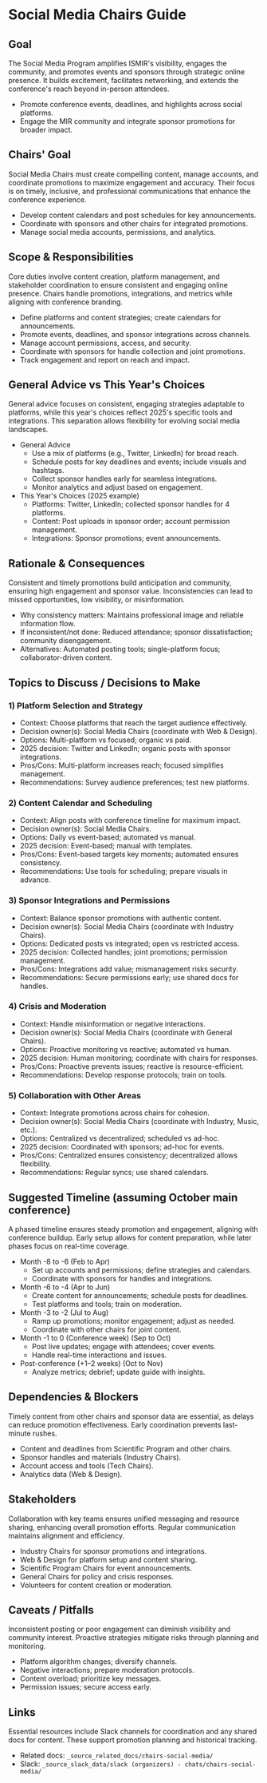 # Social Media Chairs Guide

## Goal
The Social Media Program amplifies ISMIR's visibility, engages the community, and promotes events and sponsors through strategic online presence. It builds excitement, facilitates networking, and extends the conference's reach beyond in-person attendees.

- Promote conference events, deadlines, and highlights across social platforms.
- Engage the MIR community and integrate sponsor promotions for broader impact.

## Chairs' Goal
Social Media Chairs must create compelling content, manage accounts, and coordinate promotions to maximize engagement and accuracy. Their focus is on timely, inclusive, and professional communications that enhance the conference experience.

- Develop content calendars and post schedules for key announcements.
- Coordinate with sponsors and other chairs for integrated promotions.
- Manage social media accounts, permissions, and analytics.

## Scope & Responsibilities
Core duties involve content creation, platform management, and stakeholder coordination to ensure consistent and engaging online presence. Chairs handle promotions, integrations, and metrics while aligning with conference branding.

- Define platforms and content strategies; create calendars for announcements.
- Promote events, deadlines, and sponsor integrations across channels.
- Manage account permissions, access, and security.
- Coordinate with sponsors for handle collection and joint promotions.
- Track engagement and report on reach and impact.

## General Advice vs This Year's Choices
General advice focuses on consistent, engaging strategies adaptable to platforms, while this year's choices reflect 2025's specific tools and integrations. This separation allows flexibility for evolving social media landscapes.

- General Advice
  - Use a mix of platforms (e.g., Twitter, LinkedIn) for broad reach.
  - Schedule posts for key deadlines and events; include visuals and hashtags.
  - Collect sponsor handles early for seamless integrations.
  - Monitor analytics and adjust based on engagement.
- This Year's Choices (2025 example)
  - Platforms: Twitter, LinkedIn; collected sponsor handles for 4 platforms.
  - Content: Post uploads in sponsor order; account permission management.
  - Integrations: Sponsor promotions; event announcements.

## Rationale & Consequences
Consistent and timely promotions build anticipation and community, ensuring high engagement and sponsor value. Inconsistencies can lead to missed opportunities, low visibility, or misinformation.

- Why consistency matters: Maintains professional image and reliable information flow.
- If inconsistent/not done: Reduced attendance; sponsor dissatisfaction; community disengagement.
- Alternatives: Automated posting tools; single-platform focus; collaborator-driven content.

## Topics to Discuss / Decisions to Make

### 1) Platform Selection and Strategy
- Context: Choose platforms that reach the target audience effectively.
- Decision owner(s): Social Media Chairs (coordinate with Web & Design).
- Options: Multi-platform vs focused; organic vs paid.
- 2025 decision: Twitter and LinkedIn; organic posts with sponsor integrations.
- Pros/Cons: Multi-platform increases reach; focused simplifies management.
- Recommendations: Survey audience preferences; test new platforms.

### 2) Content Calendar and Scheduling
- Context: Align posts with conference timeline for maximum impact.
- Decision owner(s): Social Media Chairs.
- Options: Daily vs event-based; automated vs manual.
- 2025 decision: Event-based; manual with templates.
- Pros/Cons: Event-based targets key moments; automated ensures consistency.
- Recommendations: Use tools for scheduling; prepare visuals in advance.

### 3) Sponsor Integrations and Permissions
- Context: Balance sponsor promotions with authentic content.
- Decision owner(s): Social Media Chairs (coordinate with Industry Chairs).
- Options: Dedicated posts vs integrated; open vs restricted access.
- 2025 decision: Collected handles; joint promotions; permission management.
- Pros/Cons: Integrations add value; mismanagement risks security.
- Recommendations: Secure permissions early; use shared docs for handles.

### 4) Crisis and Moderation
- Context: Handle misinformation or negative interactions.
- Decision owner(s): Social Media Chairs (coordinate with General Chairs).
- Options: Proactive monitoring vs reactive; automated vs human.
- 2025 decision: Human monitoring; coordinate with chairs for responses.
- Pros/Cons: Proactive prevents issues; reactive is resource-efficient.
- Recommendations: Develop response protocols; train on tools.

### 5) Collaboration with Other Areas
- Context: Integrate promotions across chairs for cohesion.
- Decision owner(s): Social Media Chairs (coordinate with Industry, Music, etc.).
- Options: Centralized vs decentralized; scheduled vs ad-hoc.
- 2025 decision: Coordinated with sponsors; ad-hoc for events.
- Pros/Cons: Centralized ensures consistency; decentralized allows flexibility.
- Recommendations: Regular syncs; use shared calendars.

## Suggested Timeline (assuming October main conference)
A phased timeline ensures steady promotion and engagement, aligning with conference buildup. Early setup allows for content preparation, while later phases focus on real-time coverage.

- Month -8 to -6 (Feb to Apr)
  - Set up accounts and permissions; define strategies and calendars.
  - Coordinate with sponsors for handles and integrations.
- Month -6 to -4 (Apr to Jun)
  - Create content for announcements; schedule posts for deadlines.
  - Test platforms and tools; train on moderation.
- Month -3 to -2 (Jul to Aug)
  - Ramp up promotions; monitor engagement; adjust as needed.
  - Coordinate with other chairs for joint content.
- Month -1 to 0 (Conference week) (Sep to Oct)
  - Post live updates; engage with attendees; cover events.
  - Handle real-time interactions and issues.
- Post-conference (+1–2 weeks) (Oct to Nov)
  - Analyze metrics; debrief; update guide with insights.

## Dependencies & Blockers
Timely content from other chairs and sponsor data are essential, as delays can reduce promotion effectiveness. Early coordination prevents last-minute rushes.

- Content and deadlines from Scientific Program and other chairs.
- Sponsor handles and materials (Industry Chairs).
- Account access and tools (Tech Chairs).
- Analytics data (Web & Design).

## Stakeholders
Collaboration with key teams ensures unified messaging and resource sharing, enhancing overall promotion efforts. Regular communication maintains alignment and efficiency.

- Industry Chairs for sponsor promotions and integrations.
- Web & Design for platform setup and content sharing.
- Scientific Program Chairs for event announcements.
- General Chairs for policy and crisis responses.
- Volunteers for content creation or moderation.

## Caveats / Pitfalls
Inconsistent posting or poor engagement can diminish visibility and community interest. Proactive strategies mitigate risks through planning and monitoring.

- Platform algorithm changes; diversify channels.
- Negative interactions; prepare moderation protocols.
- Content overload; prioritize key messages.
- Permission issues; secure access early.

## Links
Essential resources include Slack channels for coordination and any shared docs for content. These support promotion planning and historical tracking.

- Related docs: `_source_related_docs/chairs-social-media/`
- Slack: `_source_slack_data/slack (organizers) - chats/chairs-social-media/`
